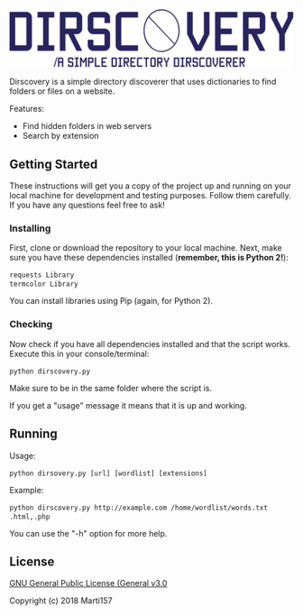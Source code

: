 ![Dirscovery](docs/dir-icon.png)

Dirscovery is a simple directory discoverer that uses dictionaries to find folders or files on a website.

Features:
* Find hidden folders in web servers
* Search by extension

## Getting Started

These instructions will get you a copy of the project up and running on your local machine for development and testing purposes. Follow them carefully. If you have any questions feel free to ask!

### Installing
First, clone or download the repository to your local machine.
Next, make sure you have these dependencies installed (**remember, this is Python 2!**):

```
requests Library
termcolor Library
```
You can install libraries using Pip (again, for Python 2).
### Checking
Now check if you have all dependencies installed and that the script works.
Execute this in your console/terminal:
```
python dirscovery.py
```
Make sure to be in the same folder where the script is.

If you get a "usage" message it means that it is up and working.

## Running
Usage:
```
python dirsovery.py [url] [wordlist] [extensions]
```
Example:
```
python dirscovery.py http://example.com /home/wordlist/words.txt .html,.php
```
You can use the "-h" option for more help.

## License

[GNU General Public License (General v3.0](LICENSE)

Copyright (c) 2018 Marti157
